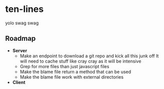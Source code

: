 ten-lines
=========

yolo swag swag


## Roadmap

- **Server**
    - Make an endpoint to download a git repo and kick all this junk off It will need to cache stuff like cray cray as it will be intensive
    - Grep for more files than just javascript files
    - Make the blame file return a method that can be used
    - Make the blame file work with external directories
- **Client**


